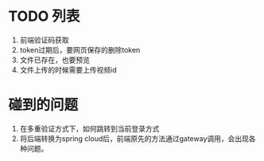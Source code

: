 # TODO 列表

1. 前端验证码获取
2. token过期后，要网页保存的删除token
3. 文件已存在，也要预览
4. 文件上传的时候需要上传视频id

# 碰到的问题
1. 在多重验证方式下，如何跳转到当前登录方式
2. 将后端转换为spring cloud后，前端原先的方法通过gateway调用，会出现各种问题。
